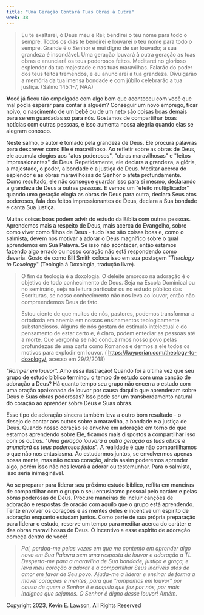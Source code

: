 ```yaml
---
title: "Uma Geração Contará Tuas Obras à Outra"
week: 38
---
```

> Eu te exaltarei, ó Deus meu e Rei;
> bendirei o teu nome para todo o sempre.
> Todos os dias te bendirei
> e louvarei o teu nome para todo o sempre.
> Grande é o Senhor e mui digno de ser louvado;
> a sua grandeza é insondável.
> Uma geração louvará à outra geração as tuas obras
> e anunciará os teus poderosos feitos.
> Meditarei no glorioso esplendor da tua majestade
> e nas tuas maravilhas.
> Falarão do poder dos teus feitos tremendos,
> e eu anunciarei a tua grandeza.
> Divulgarão a memória da tua imensa bondade
> e com júbilo celebrarão a tua justiça.
> (Salmo 145:1-7, NAA)

**V**ocê já ficou tão empolgado com algo bom que aconteceu com você que
mal podia esperar para contar a alguém? Conseguir um novo emprego, ficar
noivo, o nascimento de um bebê ou de um neto são coisas boas demais para
serem guardadas só para nós. Gostamos de compartilhar boas notícias com
outras pessoas, e isso aumenta nossa alegria quando elas se alegram
conosco.

Neste salmo, o autor é tomado pela grandeza de Deus. Ele procura
palavras para descrever como Ele é maravilhoso. Ao refletir sobre as
obras de Deus, ele acumula elogios aos "atos poderosos", "obras
maravilhosas" e "feitos impressionantes" de Deus. Repetidamente, ele
declara a grandeza, a glória, a majestade, o poder, a bondade e a
justiça de Deus. Meditar acerca do esplendor e as obras maravilhosas do
Senhor o afeta profundamente. Como resultado, ele não consegue guardar
isso para si mesmo, declarando a grandeza de Deus a outras pessoas. E
vemos um "efeito multiplicador" quando uma geração elogia as obras de
Deus para outra, declara Seus atos poderosos, fala dos feitos
impressionantes de Deus, declara a Sua bondade e canta Sua justiça.

Muitas coisas boas podem advir do estudo da Bíblia com outras pessoas.
Aprendemos mais a respeito de Deus, mais acerca do Evangelho, sobre como
viver como filhos de Deus - tudo isso são coisas boas e, como o
salmista, devem nos motivar a adorar o Deus magnífico sobre o qual
aprendemos em Sua Palavra. Se isso não acontecer, então estamos fazendo
algo errado ou nosso coração não está respondendo como deveria. Gosto de
como Bill Smith coloca isso em sua postagem "*Theology to Doxology*"
(Teologia à Doxologia, tradução livre).

> O fim da teologia é a doxologia. O deleite amoroso na adoração é o
> objetivo de todo conhecimento de Deus. Seja na Escola Dominical ou no
> seminário, seja na leitura particular ou no estudo público das
> Escrituras, se nosso conhecimento não nos leva ao louvor, então não
> compreendemos Deus de fato.
>
> Estou ciente de que muitos de nós, pastores, podemos transformar a
> ortodoxia em anemia em nossos ensinamentos teologicamente
> substanciosos. Alguns de nós gostam do estímulo intelectual e do
> pensamento de estar certo e, é claro, podem entediar as pessoas até a
> morte. Que vergonha se não conduzirmos nosso povo pelas profundezas de
> uma carta como Romanos e dermos a ele todos os motivos para explodir
> em louvor. ( https://kuyperian.com/theology-to-doxology/, acesso em
> 29/2/2018)

*"Romper em louvor".* Amo essa ilustração! Quando foi a última vez que
seu grupo de estudo bíblico terminou o tempo de estudo com uma canção de
adoração a Deus? Há quanto tempo seu grupo não encerra o estudo com uma
oração apaixonada de louvor por causa daquilo que aprenderam sobre Deus
e Suas obras poderosas? Isso pode ser um transbordamento natural do
coração ao aprender sobre Deus e Suas obras.

Esse tipo de adoração sincera também leva a outro bom resultado - o
desejo de contar aos outros sobre a maravilha, a bondade e a justiça de
Deus. Quando nosso coração se envolve em adoração em torno do que
estamos aprendendo sobre Ele, ficamos mais dispostos a compartilhar isso
com os outros. "*Uma geração louvará à outra geração as tuas obras e
anunciará os teus poderosos feitos*". A realidade é que não
compartilhamos o que não nos entusiasma. Ao estudarmos juntos, se
envolvermos apenas nossa mente, mas não nosso coração, ainda assim
poderemos aprender algo, porém isso não nos levará a adorar ou
testemunhar. Para o salmista, isso seria inimaginável.

Ao se preparar para liderar seu próximo estudo bíblico, reflita em
maneiras de compartilhar com o grupo o seu entusiasmo pessoal pelo
caráter e pelas obras poderosas de Deus. Procure maneiras de incluir
canções de adoração e respostas de oração com aquilo que o grupo está
aprendendo. Tente envolver os corações e as mentes deles e incentive um
espírito de adoração enquanto estudam juntos. Como parte de sua própria
preparação para liderar o estudo, reserve um tempo para meditar acerca
do caráter e das obras maravilhosas de Deus. O incentivo a esse espírito
de adoração começa dentro de você!

> *Pai, perdoa-me pelas vezes em que me contento em aprender algo novo
> em Sua Palavra sem uma resposta de louvor e adoração a Ti. Desperta-me
> para a maravilha de Sua bondade, justiça e graça, e leva meu coração a
> adorar e a compartilhar Seus incríveis atos de amor em favor de Seu
> povo. Ajuda-me a liderar e ensinar de forma a mover corações e mentes,
> para que "rompamos em louvor" por causa de quem o Senhor é e daquilo
> que fez por nós, por mais indignos que sejamos. O Senhor é digno desse
> louvor! Amém.*

Copyright 2023, Kevin E. Lawson, All Rights Reserved
